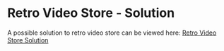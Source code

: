 # Retro Video Store - Solution

A possible solution to retro video store can be viewed here:
[Retro Video Store Solution](https://github.com/kyra-at-ada/retro-video-store/tree/kp/solution)